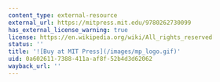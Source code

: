 ```yaml
---
content_type: external-resource
external_url: https://mitpress.mit.edu/9780262730099
has_external_license_warning: true
license: https://en.wikipedia.org/wiki/All_rights_reserved
status: ''
title: '![Buy at MIT Press](/images/mp_logo.gif)'
uid: 0a602611-7388-411a-af8f-52b4d3d62062
wayback_url: ''
---
```

